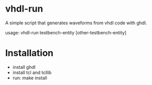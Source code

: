 # vhdl-run
 
A simple script that generates waveforms from vhdl code with ghdl.

usage:    vhdl-run testbench-entity \[other-testbench-entity]

# Installation
- install ghdl
- install tcl and tcllib
- run: make install